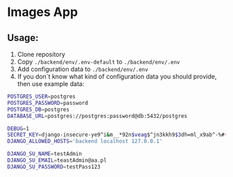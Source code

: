 # Images App

## Usage:

1. Clone repository
2. Copy `./backend/env/.env-default` to `./backend/env/.env`
3. Add configuration data to `./backend/env/.env`
4. If you don`t know what kind of configuration data you should provide, then use example data:

```bash
POSTGRES_USER=postgres
POSTGRES_PASSWORD=password
POSTGRES_DB=postgres
DATABASE_URL=postgres://postgres:password@db:5432/postgres

DEBUG=1
SECRET_KEY=django-insecure-ye9^i&m__*92n$veag$^jn3kkh9$3dh=ml_x9ab^-%#(p_vl2#
DJANGO_ALLOWED_HOSTS='backend localhost 127.0.0.1'

DJANGO_SU_NAME=testAdmin
DJANGO_SU_EMAIL=teastAdmin@aa.pl
DJANGO_SU_PASSWORD=testPass123 


```